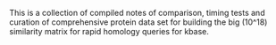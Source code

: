 This is a collection of compiled notes of comparison, timing tests and curation of comprehensive protein data set for building the big (10^18) similarity matrix for rapid homology queries for kbase.
